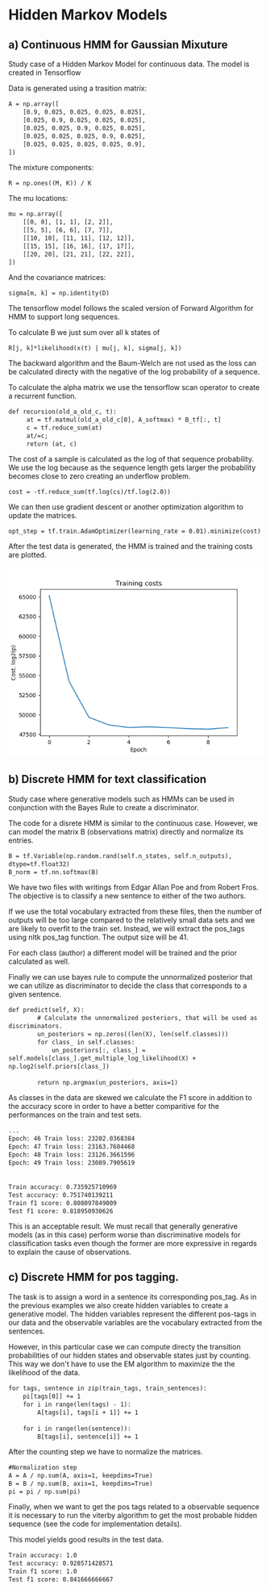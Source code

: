 # Hidden Markov Models

## a) Continuous HMM for Gaussian Mixuture

Study case of a Hidden Markov Model for continuous data. The model is created in Tensorflow

Data is generated using a trasition matrix:

    A = np.array([
        [0.9, 0.025, 0.025, 0.025, 0.025],
        [0.025, 0.9, 0.025, 0.025, 0.025],
        [0.025, 0.025, 0.9, 0.025, 0.025],
        [0.025, 0.025, 0.025, 0.9, 0.025],
        [0.025, 0.025, 0.025, 0.025, 0.9],
    ])

The mixture components:

    R = np.ones((M, K)) / K

The mu locations:

    mu = np.array([
        [[0, 0], [1, 1], [2, 2]],
        [[5, 5], [6, 6], [7, 7]],
        [[10, 10], [11, 11], [12, 12]],
        [[15, 15], [16, 16], [17, 17]],
        [[20, 20], [21, 21], [22, 22]],
    ])
    
And the covariance matrices:

    sigma[m, k] = np.identity(D)


The tensorflow model follows the scaled version of Forward Algorithm for HMM to support long sequences.

To calculate B we just sum over all k states of 

    R[j, k]*likelihood(x(t) | mu[j, k], sigma[j, k])
 
The backward algorithm and the Baum-Welch are not used as the loss can be calculated directy with the negative of the log probability of a sequence.

To calculate the alpha matrix we use the tensorflow scan operator to create a recurrent function.

    def recursion(old_a_old_c, t):
         at = tf.matmul(old_a_old_c[0], A_softmax) * B_tf[:, t]
         c = tf.reduce_sum(at)
         at/=c;
         return (at, c)

The cost of a sample is calculated as the log of that sequence probability. We use the log 
because as the sequence length gets larger the probability becomes close to zero creating an underflow problem.

    cost = -tf.reduce_sum(tf.log(cs)/tf.log(2.0))
    
We can then use gradient descent or another optimization algorithm to update the matrices.

    opt_step = tf.train.AdamOptimizer(learning_rate = 0.01).minimize(cost)


After the test data is generated, the HMM is trained and the training costs are plotted.

![Train cost](hdmm_costs.png)

## b) Discrete HMM for text classification

Study case where generative models such as HMMs can be used in conjunction with the Bayes Rule to create a discriminator.

The code for a disrete HMM is similar to the continuous case. However, we can model the matrix B (observations matrix) directly and normalize its entries.

    B = tf.Variable(np.random.rand(self.n_states, self.n_outputs), dtype=tf.float32)
    B_norm = tf.nn.softmax(B)

We have two files with writings from Edgar Allan Poe and from Robert Fros. The objective is to classify a new sentence to either of the two authors.

If we use the total vocabulary extracted from these files, then the number of outputs will be too large compared to the relatively small data sets and we are likely to overfit to the train set.
Instead, we will extract the pos_tags using nltk pos_tag function. The output size will be 41.

For each class (author) a different model will be trained and the prior calculated as well.

Finally we can use bayes rule to compute the unnormalized posterior that we can utilize as discriminator to decide the class that corresponds to a given sentence.
    
    def predict(self, X):
            # Calculate the unnormalized posteriors, that will be used as discriminators.
            un_posteriors = np.zeros((len(X), len(self.classes)))
            for class_ in self.classes:
                un_posteriors[:, class_] = self.models[class_].get_multiple_log_likelihood(X) + np.log2(self.priors[class_])
    
            return np.argmax(un_posteriors, axis=1)

As classes in the data are skewed we calculate the F1 score in addition to the accuracy score in order to have a better comparitive for the performances on the train and test sets.

    ...
    Epoch: 46 Train loss: 23202.0368384
    Epoch: 47 Train loss: 23163.7684468
    Epoch: 48 Train loss: 23126.3661596
    Epoch: 49 Train loss: 23089.7905619
    
    
    Train accuracy: 0.735925710969
    Test accuracy: 0.751740139211
    Train f1 score: 0.808097849009
    Test f1 score: 0.818950930626
    
This is an acceptable result. We must recall that generally generative models (as in this case) perform worse than discriminative models for classification tasks even though
the former are more expressive in regards to explain the cause of observations. 

## c) Discrete HMM for pos tagging.

The task is to assign a word in a sentence its corresponding pos_tag. As in the previous examples we also create hidden variables to create a generative model.
The hidden variables represent the different pos-tags in our data and the observable variables are the vocabulary extracted from the sentences.

However, in this particular case we can compute directy the transition probabilities of our hidden states and observable states just by counting. This way we don't have to use the EM
algorithm to maximize the the likelihood of the data.

    for tags, sentence in zip(train_tags, train_sentences):
        pi[tags[0]] += 1
        for i in range(len(tags) - 1):
            A[tags[i], tags[i + 1]] += 1

        for i in range(len(sentence)):
            B[tags[i], sentence[i]] += 1 
            
After the counting step we have to normalize the matrices.

    #Normalization step
    A = A / np.sum(A, axis=1, keepdims=True)
    B = B / np.sum(B, axis=1, keepdims=True)
    pi = pi / np.sum(pi)
    
Finally, when we want to get the pos tags related to a observable sequence it is necessary to run the viterby algorithm to get
the most probable hidden sequence (see the code for implementation details).

This model yields good results in the test data.

    Train accuracy: 1.0
    Test accuracy: 0.928571428571
    Train f1 score: 1.0
    Test f1 score: 0.841666666667



